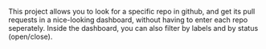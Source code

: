 This project allows you to look for a specific repo in github, and get its pull requests in a nice-looking dashboard, without having to enter each repo seperately. 
Inside the dashboard, you can also filter by labels and by status (open/close).
